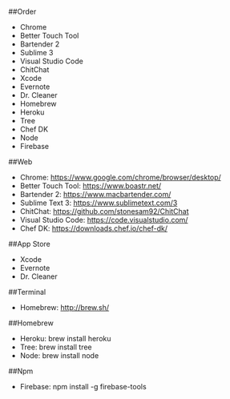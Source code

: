 ##Order
* Chrome
* Better Touch Tool
* Bartender 2
* Sublime 3
* Visual Studio Code
* ChitChat
* Xcode
* Evernote
* Dr. Cleaner
* Homebrew
* Heroku
* Tree
* Chef DK
* Node
* Firebase

##Web
* Chrome: https://www.google.com/chrome/browser/desktop/
* Better Touch Tool: https://www.boastr.net/
* Bartender 2: https://www.macbartender.com/
* Sublime Text 3: https://www.sublimetext.com/3
* ChitChat: https://github.com/stonesam92/ChitChat
* Visual Studio Code: https://code.visualstudio.com/
* Chef DK: https://downloads.chef.io/chef-dk/

##App Store
* Xcode
* Evernote
* Dr. Cleaner

##Terminal
* Homebrew:  http://brew.sh/

##Homebrew
* Heroku: brew install heroku
* Tree: brew install tree
* Node: brew install node

##Npm
* Firebase: npm install -g firebase-tools


